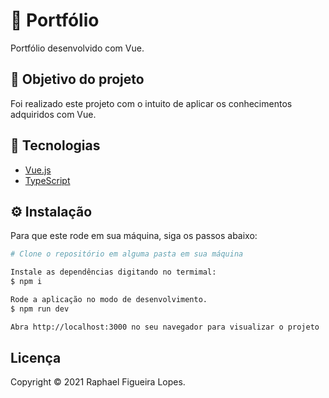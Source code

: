 # 🚀 Portfólio

Portfólio desenvolvido com Vue.

## 🎯 Objetivo do projeto

Foi realizado este projeto com o intuito de aplicar os conhecimentos adquiridos com Vue.

## 📝 Tecnologias

- [Vue.js](https://vuejs.org/)
- [TypeScript](https://www.typescriptlang.org/)

## ⚙️ Instalação

Para que este rode em sua máquina, siga os passos abaixo:

```bash
# Clone o repositório em alguma pasta em sua máquina

Instale as dependências digitando no termimal:
$ npm i

Rode a aplicação no modo de desenvolvimento.
$ npm run dev

Abra http://localhost:3000 no seu navegador para visualizar o projeto
```

## Licença
Copyright © 2021 Raphael Figueira Lopes.
